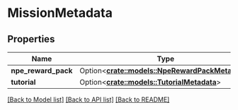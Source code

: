 # MissionMetadata

## Properties

Name | Type | Description | Notes
------------ | ------------- | ------------- | -------------
**npe_reward_pack** | Option<[**crate::models::NpeRewardPackMetadata**](NpeRewardPackMetadata.md)> |  | [optional]
**tutorial** | Option<[**crate::models::TutorialMetadata**](TutorialMetadata.md)> |  | [optional]

[[Back to Model list]](../README.md#documentation-for-models) [[Back to API list]](../README.md#documentation-for-api-endpoints) [[Back to README]](../README.md)


